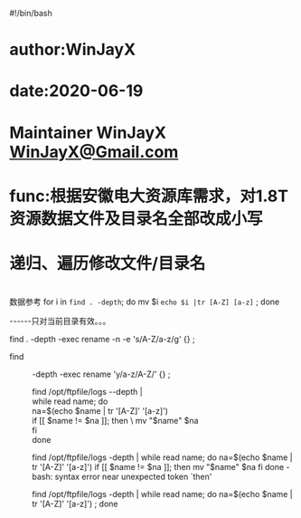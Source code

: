 #!/bin/bash
# author:WinJayX
# date:2020-06-19
# Maintainer WinJayX <WinJayX@Gmail.com>
# func:根据安徽电大资源库需求，对1.8T资源数据文件及目录名全部改成小写
# 递归、遍历修改文件/目录名
# 

数据参考
for i in `find . -depth`; do mv $i `echo $i |tr [A-Z] [a-z]` ; done

------只对当前目录有效。。。



find . -depth -exec rename -n -e 's/A-Z/a-z/g' {} \;


find <dir> -depth -exec rename 'y/a-z/A-Z/' {} \;

find /opt/ftpfile/logs --depth | \
while read name; do \
na=$(echo $name | tr '[A-Z]' '[a-z]') \
if [[ $name != $na ]]; then \
mv "$name" $na \
fi \
done



find /opt/ftpfile/logs -depth | while read name; do na=$(echo $name | tr '[A-Z]' '[a-z]') if [[ $name != $na ]]; then mv "$name" $na fi done
    -bash: syntax error near unexpected token `then'

find /opt/ftpfile/logs -depth | while read name; do na=$(echo $name | tr '[A-Z]' '[a-z]') ; done